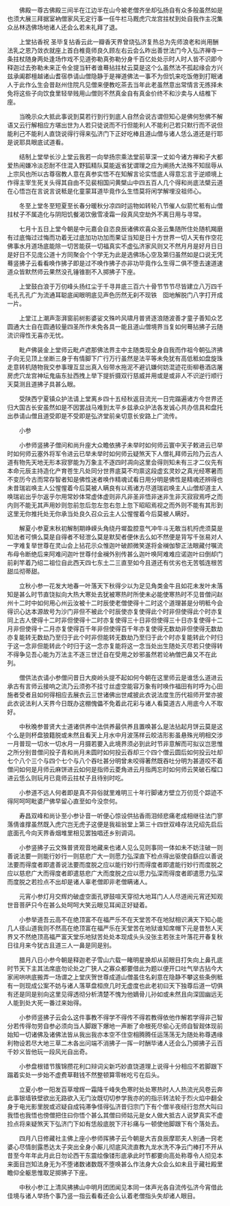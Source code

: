 <!-- { "loadSidebar": true } -->
　　佛殿一尊古佛殿三间半在江边半在山今被老僧齐坐却弘扬自有众多般虽然如是也须大展三拜据室衲僧家风无定行事一任牛栏马厩虎穴龙宫拄杖到处自我作主况集众丛林选佛场地诸人还会么若未礼拜了退。

　　上堂拈香祝
圣毕复拈香云此一瓣香天界曾烧弘济复热总为先师浪老和尚用酬法乳之恩乃敛衣就座上首白椎竟师良久顾左右云会么昨出善世法门今入弘济禅寺一条拄杖随身两处逢场作戏不见道弥勒真弥勒分身千百亿处处示时人时人皆不识即今释迦过去弥勒未来正令全提当轩者谁蓦拈拄杖云莫是这个么虽然法不孤起缘会方兴兹承阖郡檀越诸山耆宿恭请山僧隐静于是禅道佛法一事不为但饥来吃饭倦到打眠诸人于此作么生会昔赵州住院凡见僧来便教吃茶去当年此老虽然意出常情言无拣择未免将这些子向饮食里轻举贱用山僧则不然真金自有真金价终不和沙卖与人结椎下座。

　　当晚示众大抵此事说到莫若行到行到底人自然会说古谓但知心是佛何愁佛不解语又云行解相应方堪出世为人若只徒说而不行但能利人不能利己若只默行而不说但能利己不能利人直饶说得行得来弘济门下正好吃棒且道山僧与诸人恁么道还是行耶是说耶具眼底试道看。

　　结制上堂举长沙上堂云我若一向举扬宗乘法堂前草深一丈如今诸方禅和子大都爱热闹嫌冷淡忍耐不住混入野狐精队莫能返省犹谓理之应为阐扬大法殊不知屈辱从上宗风也所以古尊宿教人意在真参实悟不在知解言论实悟底人得意忘言于逆顺境上作得主宰生死关头得其自由不见裴相国问黄檗山中四五百人几个得和尚底法檗云道在心悟岂在言说言说秪是化童蒙耳道毕竟作么生悟莫将闲学解埋没祖师心。

　　冬至上堂冬至短夏至长春分暖秋分凉四时运物如转轮八节催人似箭忙秪有山僧拄杖子不属造化与阴阳饥餐渴饮傲雪凌霜一段真风空劫外不离日用与寻常。

　　七月十五日上堂今朝是中元嘉会自恣良辰诸佛欢喜众圣云集随所住处随机羯磨有过底悔过过悔而功着无过底加功功加而果证当知是日十方世界一切人天有作空花佛事水月道场底能除一切苦能获一切福真实不虚弘济家风则又不然月月是好月日日是好日不见庞公道十方同聚会个个学无为此是选佛场心空及第归虽然如是口说无凭蓦竖拂子云看看唤作拂子即是过不唤作拂子亦非功毕竟作么生得二俱不堕去速道速道众皆默然师云果然没孔锤锥劄不入掷拂子下座。

　　上堂鼓白浪于万仞峰头扬红尘于千寻井底三百六十骨节节节尽皆建立八万四千毛孔孔孔广为流通耳聪底闻眼明底见声色历然无刹不现铁　囵地解脱门八字打开成一片。

　　上堂江上潮声澎湃窗前树影婆娑文殊吟风啸月普贤逐浪随波善才童子善知众艺圆通大士自在圆通较量四圣所作未免各具一能且道山僧境界当复如何蓦拈拂子云随流识得性无喜亦无忧。

　　毗卢佛装金上堂师云毗卢遮那佛法界主中主随类现全身自我而作祖今朝弘济拂子向无见顶上坐断三身于有情脚下广行万行虽然是法平等未免犹有高低秪如盘旋珠走意转机随物我交参事理互显出真入俗带水拖泥不避讥嫌何妨混迹花街柳巷酒店屠房虎穴龙宫神坛鬼庙东扯西拽上举下提折摄双行慈威并用或是或非人不识逆行顺行天莫测且道拂子具甚么眼。

　　受陕西宁夏镇众护法请上堂离乡四十五经秋返目流光一日完蹋遍诸方今世界还归大国古长安虽然如是不因罢战马难到太平乡兹承众护法各发诚心共办信具和盘托出恭请山僧且道受即是不受即是弘济堂前亲切意长安路上广流传。

　　小参

　　小参师竖拂子僧问和尚升座大众瞻依拂子未举时如何师云寰中天子敕进云已举时如何师云塞外将军令进云已举未举时如何师云疑煞天下人僧礼拜师云险乃云古人道有物先天地无形本寂寥能为万象主不逐四时凋向这里会得则知未有三才二仪先有本命元辰主持造化产育苍生凡处同分世界底莫不均禀这段虚玄灵妙之真光经寒暑而不变历今古而常存智者知是佛性迷者唤作精魂试看日用分明是佛性是精魂还辨得也未昔瑞岩唤主人公惺惺着今后莫被人瞒良有以焉诸方尽道瑞岩唤主人山僧却道主人唤瑞岩出乎尔返乎尔用常妙体常虚体虚则非凡非圣非悟非迷非生非灭寂寂焉呼之而内则不能无其声用妙则忽前忽后忽左忽右忽上忽下昭昭焉视之而外则不能有其形到这里无你推托处无你承当处良久召众云主人公惺惺着今后莫被人瞒好。

　　解夏小参夏末秋初解制期峥嵘头角绕丹墀盈腔意气冲牛斗无敢当机捋虎须莫是知法者可惧么莫是自得者不轻泄么莫是默契者便休去么如不然便是背写千张易对人一字难复举世尊在灵山会上拈花示众惟迦叶破颜微笑遂将金襕伽黎正法眼藏付嘱流布母令断绝后来阿难问迦叶世尊付金襕外别传甚么迦叶唤阿难难应诺迦叶曰倒却门前刹竿着乃绍二祖位自此西天四七东土二三直至如今且道还有优劣也无苦瓠连根苦甜瓜彻蒂甜。

　　立秋小参一花发大地春一叶落天下秋得少以为足见角类金牛且如花未发叶未落知是甚么时节直饶拟向大热大寒处去犹被寒热时所使未必能使寒热时不见昔僧问赵州十二时中如何用心州云汝被十二时辰使老僧使得十二时这个道理甚是分明秪今会得识心达本源故号为沙门非但不被此个时辰使亦复使得此个时非但使得此个时亦复同上古人使得十二时非但使得十二时亦复使得三十日非但使得三十日亦复使得十二月非但使得十二月亦复使得百千年非但使得百千年亦复使得无数劫非但使得无数劫亦复能转无数劫乃至归于此个时非但能转无数劫乃至归于此个时亦复能转此个时归于这一念非但能转此个时归于这一念亦复能将这一念当处出生随处灭尽若只使得转不得争见吾心能为万法主不逐三世迁自在受用之妙邪虽然若论衲僧巴鼻又不在此列。

　　僧供法衣请小参僧问昔日大庾岭头提不起如何今朝在这里师云是谁恁么道进云承古有言师云接响之流乃云须弥不挂寸丝虚空能容万象有时唤作福田有时呼为心田施者受者且如何得相应去展衣云三世诸佛出世咸披此衣说法度生历代祖师开堂亦披此衣说法利人天界今日既办这棚傀儡不免着此花彩与诸人看莫道古人用底今人不取好。

　　中秋晚参普贤大士道诸供养中法供养最供养且置唤甚么是法拈起月饼云莫是这个么是则杯盘狼籍脱或未然且看天上月水中月波荡样云皎洁形影虽悬殊光明相交涉一月普现一切水一切水月一月摄若要入此境界须必到此时节非意解而可拟议岂思惟之所分别昔僧问投子青和尚月未圆时如何投云吞却三个四个僧云圆后如何投云吐却七个八个三个与四个七个与八个吞吐甚分明曾未咬得著然既吞吐分明为甚道咬不着僧问如何是月师云麻饼进云如何是指师云菱角进云月指两忘时如何师云笑破石榴口进云恁么则玩月已竟师云拄杖子且待别时吃。

　　小参道不远人何者即是真不异俗就里难明三十年行脚诸方壁立万仞觅个踪迹不得阿呵呵毗婆尸佛早留心直至如今没奈何。

　　寿昌双峰和尚讣至小参讣音一听便心惊设供拈香雨泪倾悲痛老成相继往法门寥落倩谁撑虽然既入虎穴岂无虎子这便是我祖翁堂上第三十四世双峰存法兄绍先启后底面孔今向天界香烟堆里相见罢独唱还乡别调词。

　　小参竖拂子云文殊普贤观音地藏来也诸人见么见则事同一体如未不妨注破一则善说法要一则能行妙行一则慈悲广大一则愿力弘深直下检点得出驱使自繇应以善说法要而得度者即遣善说法要而度脱之应以能行妙行而得度者即遣能行妙行而度脱之应以慈悲广大而得度者即遣慈悲广大而度脱之应以愿力弘深而得度者即遣愿力弘深而度脱之若捡点不出却是诸人辜老僧即非老僧瞒诸人。

　　元宵小参灯月交辉灼破虚空面孔锣鼓喧天穿彻大地耳门人人尽道闹元宵还知观世音菩萨只今在甚么处呵呵大笑云眼见耳闻正好疑着。

　　小参举道吾云高不在绝顶富不在福严乐不在天堂苦不在地狱相识满天下知心能几人径山道我则不然高在绝顶富在福严乐在天堂苦在地狱谁知席帽下元是昔愁人天界又不然绝顶高福严富天堂乐地狱苦处处本现成头头没张主若张主叶落花开春复秋日往月来今犹古且道三人一鼻是同是别。

　　腊月八日小参今朝是释迦老子雪山六载一睹明星换却从前眼目打失向上鼻孔底时节天下主其法席底勿论处之广狭人之寡众都要借此为题以便开口吐气举古拈今大家闹哄哄底搬弄一场谓之上堂庆贺世尊成道山僧虽住名刹意在隐静不攀这些条例秪有一则现成公案不妨与诸人落草盘桓庶几时无虚度也此老初曰天下独尊后道一切俱有还是同是别向这里见得透彻分析清楚不愧为他嫡骨儿孙如或未然且向深固幽远无人能到处大死一番过来始得。

　　小参师竖拂子云会么这件事教不得学不得传不得若教得依他作解若学得非己智分若传得勿劳自参必须向当人脚跟下爆地一声断了命根死尽偷心无师自智觌体现前始知一切诸佛及诸佛法皆从我出我亦本空不住空相腾腾任运荡荡无为随处称尊遇缘利物设若尽大地三草二木各出问端不消拂子一挥一时酬毕诸人还会么乃掷拂子云百千妙义皆他玩一段风光自出奇。

　　小参盘根错节簇锦攒花利口辩词尖新巧妙直饶道理上说得十分相应不若脚跟下蹋着实处一步始不虚费草鞋钱不然整顿算零帐吃亏在后头。

　　立夏小参一阳发百草增辉一霜降千峰失色寒时处处寒热时人人热流光风卷云奔此事银墙铁壁欲出无路欲入无门汝既切切参学我亦的的指示转法轮于烈火焰中翻全身于电光影里脱或迟疑自成钝滞争怪得弘济昔归宗门下有个僧半夜经行忽然大叫曰我悟也我悟也傍僧把住曰你悟个甚么其僧曰师姑元是女人做大抵古人说梦真实不虚捡点将来疑煞天下弘济门下如有恁般底脱下汗衫痛与一顿使他脚跟下有个落处去。

　　四月八日修藏社主佛上座小参师挥拂子云今朝是大吉良辰摩耶夫人别通一窍老婆心尽情剖露悉达太子突出全身小厮儿彻底风流直教九龙水洗不净云门棒打不开从昔至今年年此月此日勿论西干东震绘像镂形底承此时节都要向高处称尊令人彻见本来面目岂知法身无为不堕诸数诸数既不堕唤甚么作法身大众会么如未且于藏社殿里瞻仰全躯思惟取足掷拂子下座。

　　中秋小参江上清风拂拂山中明月团团闻见本同一体声光各自流传弘济今宵借此佳境与诸人举扬个事乃竖一指云看看还会么认着老僧指头失却诸人眼目。

